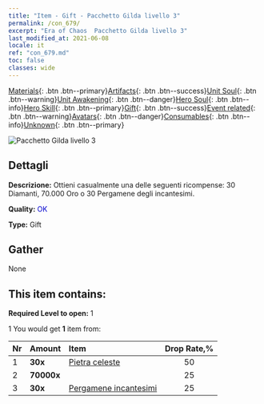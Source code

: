 ```yaml
---
title: "Item - Gift - Pacchetto Gilda livello 3"
permalink: /con_679/
excerpt: "Era of Chaos  Pacchetto Gilda livello 3"
last_modified_at: 2021-06-08
locale: it
ref: "con_679.md"
toc: false
classes: wide
---
```

 [Materials](/ItemsIT/){: .btn .btn--primary}[Artifacts](/ItemsIT/Artifacts/){: .btn .btn--success}[Unit Soul](/ItemsIT/UnitSoul/){: .btn .btn--warning}[Unit Awakening](/ItemsIT/UnitAwakening/){: .btn .btn--danger}[Hero Soul](/ItemsIT/HeroSoul/){: .btn .btn--info}[Hero Skill](/ItemsIT/HeroSkill/){: .btn .btn--primary}[Gift](/ItemsIT/Gift/){: .btn .btn--success}[Event related](/ItemsIT/Events/){: .btn .btn--warning}[Avatars](/ItemsIT/Avatars/){: .btn .btn--danger}[Consumables](/ItemsIT/Consumables/){: .btn .btn--info}[Unknown](/ItemsIT/Unknown/){: .btn .btn--primary}

 ![Pacchetto Gilda livello 3](/images/t/i_50002.png)

## Dettagli
 **Descrizione:** Ottieni casualmente una delle seguenti ricompense: 30 Diamanti, 70.000 Oro o 30 Pergamene degli incantesimi.

 **Quality:** <span style="color: #0000CD">OK</span>

 **Type:** Gift

## Gather

  None

## This item contains:

 **Required Level to open:** 1

 1 You would get **1** item  from:

  | Nr | Amount |     Item    | Drop Rate,% |
  |:---|:-------|:------------|:---------:|
  | 1 |  **30x** | [Pietra celeste](/ItemsIT/art_188/) | 50 | 
  | 2 |  **70000x** | <i class="fas fa-coins"/> | 25 | 
  | 3 |  **30x** | [Pergamene incantesimi](/ItemsIT/con_694/) | 25 | 
